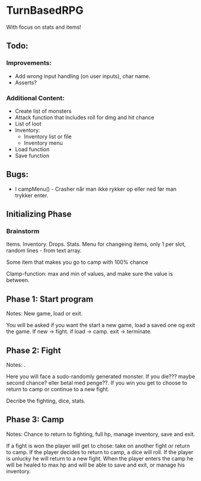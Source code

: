 # TurnBasedRPG #
With focus on stats and items!

## Todo: ##
### Improvements: ###
- Add wrong input handling (on user inputs), char name.
- Asserts?

### Additional Content: ###
- Create list of monsters
- Attack function that includes roll for dmg and hit chance
- List of loot
- Inventory:
  - Inventory list or file
  - Inventory menu
- Load function
- Save function


## Bugs: ##
- I campMenu() - Crasher når man ikke rykker op eller ned før man trykker enter.

## Initializing Phase ##

### Brainstorm ###
Items. Inventory. Drops. Stats. Menu for changeing items, only 1 per slot, random lines - from text array. 

Some item that makes you go to camp with 100% chance

Clamp-function: max and min of values, and make sure the value is between.

## Phase 1: Start program ##
Notes: New game, load or exit.

You will be asked if you want the start a new game, load a saved one og exit the game.
If new -> fight. if load -> camp. exit -> terminate.

## Phase 2: Fight ##
Notes: .

Here you will face a sudo-randomly generated monster. If you die??? maybe second chance? eller betal med penge??. If you win you get to choose to return to camp or continue to a new fight.

Decribe the fighting, dice, stats.

## Phase 3: Camp ##
Notes: Chance to return to fighting, full hp, manage inventory, save and exit.

If a fight is won the player will get to chose: take on another fight or return to camp. If the player decides to return to camp, a dice will roll. If the player is unlucky he will return to a new fight. 
When the player enters the camp he will be healed to max hp and will be able to save and exit, or manage his inventory.

